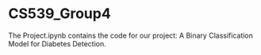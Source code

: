 # CS539_Group4

The Project.ipynb contains the code for our project: A Binary Classification Model for Diabetes Detection.
